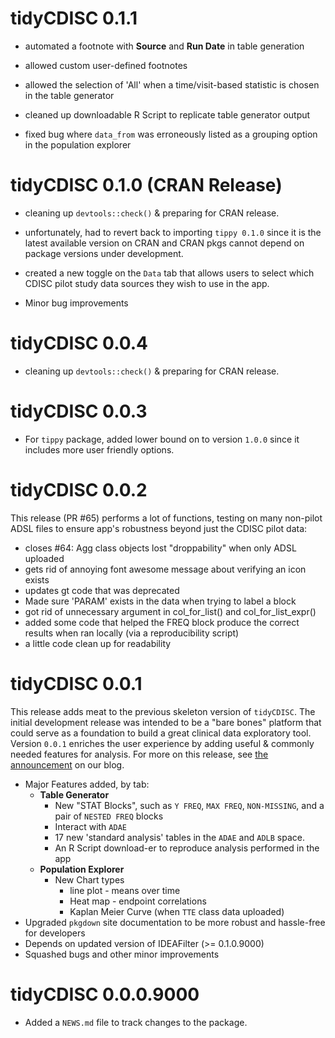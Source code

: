# tidyCDISC 0.1.1

* automated a footnote with **Source** and **Run Date** in table generation

* allowed custom user-defined footnotes

* allowed the selection of 'All' when a time/visit-based statistic is chosen in the table generator

* cleaned up downloadable R Script to replicate table generator output

* fixed bug where `data_from` was erroneously listed as a grouping option in the population explorer


# tidyCDISC 0.1.0 (CRAN Release)
* cleaning up `devtools::check()` & preparing for CRAN release.

* unfortunately, had to revert back to importing `tippy 0.1.0` since it is the latest available version on CRAN and CRAN pkgs cannot depend on package versions under development.

* created a new toggle on the `Data` tab that allows users to select which CDISC pilot study data sources they wish to use in the app.

* Minor bug improvements

# tidyCDISC 0.0.4 
* cleaning up `devtools::check()` & preparing for CRAN release.

# tidyCDISC 0.0.3

* For `tippy` package, added lower bound on to version `1.0.0` since it includes more user friendly options.

# tidyCDISC 0.0.2

This release (PR #65) performs a lot of functions, testing on many non-pilot ADSL files to ensure app's robustness beyond just the CDISC pilot data:

* closes #64: Agg class objects lost "droppability" when only ADSL uploaded
* gets rid of annoying font awesome message about verifying an icon exists
* updates gt code that was deprecated
* Made sure 'PARAM' exists in the data when trying to label a block
* got rid of unnecessary argument in col_for_list() and col_for_list_expr()
* added some code that helped the FREQ block produce the correct results when ran locally (via a reproducibility script)
* a little code clean up for readability

# tidyCDISC 0.0.1

This release adds meat to the previous skeleton version of `tidyCDISC`. The initial development release was intended to be a "bare bones" platform that could serve as a foundation to build a great clinical data exploratory tool. Version `0.0.1` enriches the user experience by adding useful & commonly needed features for analysis. For more on this release, see [the announcement](https://biogen-inc.github.io/tidyCDISC/articles/Blog.html#announcing-tidycdisc-0-0-1-1) on our blog.


- Major Features added, by tab:
  - **Table Generator**
    - New "STAT Blocks", such as `Y FREQ`, `MAX FREQ`, `NON-MISSING`, and a pair of `NESTED FREQ` blocks
    - Interact with `ADAE`
    - 17 new 'standard analysis' tables in the `ADAE` and `ADLB` space.
    - An R Script download-er to reproduce analysis performed in the app
  - **Population Explorer**
    - New Chart types
      - line plot - means over time
      - Heat map - endpoint correlations
      - Kaplan Meier Curve (when `TTE` class data uploaded)
- Upgraded `pkgdown` site documentation to be more robust and hassle-free for developers
- Depends on updated version of IDEAFilter (>= 0.1.0.9000)
- Squashed bugs and other minor improvements

# tidyCDISC 0.0.0.9000

* Added a `NEWS.md` file to track changes to the package.
